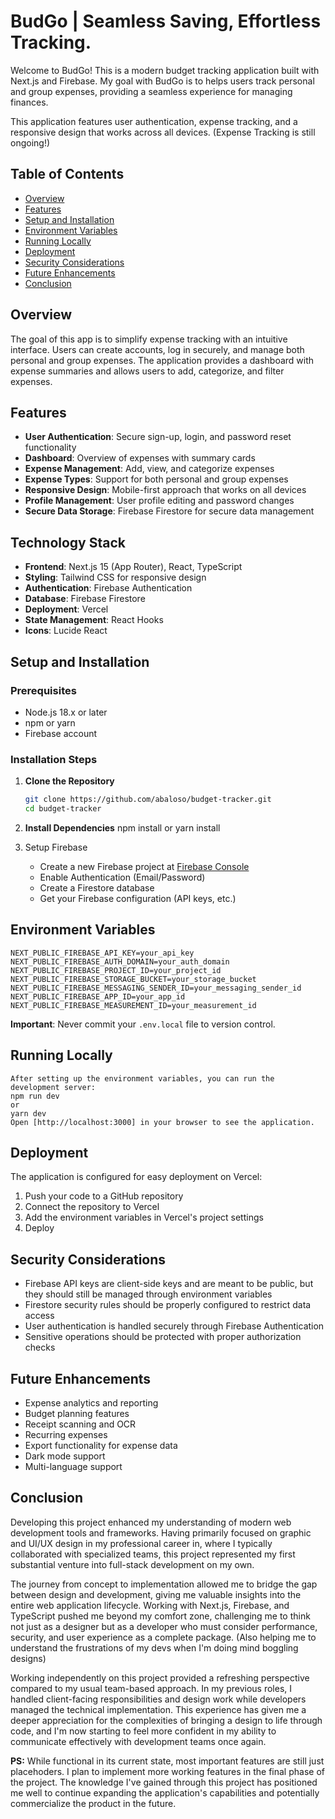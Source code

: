 # BudGo | Seamless Saving, Effortless Tracking.

Welcome to BudGo! This is a modern budget tracking application built with Next.js and Firebase. My goal with BudGo is to helps users track personal and group expenses, providing a seamless experience for managing finances. 

This application features user authentication, expense tracking, and a responsive design that works across all devices. (Expense Tracking is still ongoing!)

## Table of Contents

- [Overview](#overview)
- [Features](#features)
- [Setup and Installation](#setup-and-installation)
- [Environment Variables](#environment-variables)
- [Running Locally](#running-locally)
- [Deployment](#deployment)
- [Security Considerations](#security-considerations)
- [Future Enhancements](#future-enhancements)
- [Conclusion](#conclusion)

## Overview

The goal of this app is to simplify expense tracking with an intuitive interface. Users can create accounts, log in securely, and manage both personal and group expenses. The application provides a dashboard with expense summaries and allows users to add, categorize, and filter expenses.

## Features

- **User Authentication**: Secure sign-up, login, and password reset functionality
- **Dashboard**: Overview of expenses with summary cards
- **Expense Management**: Add, view, and categorize expenses
- **Expense Types**: Support for both personal and group expenses
- **Responsive Design**: Mobile-first approach that works on all devices
- **Profile Management**: User profile editing and password changes
- **Secure Data Storage**: Firebase Firestore for secure data management

## Technology Stack

- **Frontend**: Next.js 15 (App Router), React, TypeScript
- **Styling**: Tailwind CSS for responsive design
- **Authentication**: Firebase Authentication
- **Database**: Firebase Firestore
- **Deployment**: Vercel
- **State Management**: React Hooks
- **Icons**: Lucide React

## Setup and Installation

### Prerequisites

- Node.js 18.x or later
- npm or yarn
- Firebase account

### Installation Steps

1. **Clone the Repository**
   ```bash
   git clone https://github.com/abaloso/budget-tracker.git
   cd budget-tracker

2. **Install Dependencies**
    npm install
    or
    yarn install

3. Setup Firebase
    - Create a new Firebase project at [Firebase Console](https://console.firebase.google.com/)
    - Enable Authentication (Email/Password)
    - Create a Firestore database
    - Get your Firebase configuration (API keys, etc.)

## Environment Variables
    NEXT_PUBLIC_FIREBASE_API_KEY=your_api_key
    NEXT_PUBLIC_FIREBASE_AUTH_DOMAIN=your_auth_domain
    NEXT_PUBLIC_FIREBASE_PROJECT_ID=your_project_id
    NEXT_PUBLIC_FIREBASE_STORAGE_BUCKET=your_storage_bucket
    NEXT_PUBLIC_FIREBASE_MESSAGING_SENDER_ID=your_messaging_sender_id
    NEXT_PUBLIC_FIREBASE_APP_ID=your_app_id
    NEXT_PUBLIC_FIREBASE_MEASUREMENT_ID=your_measurement_id
**Important**: Never commit your `.env.local` file to version control.

## Running Locally
    After setting up the environment variables, you can run the development server:
    npm run dev
    or
    yarn dev
    Open [http://localhost:3000] in your browser to see the application.

## Deployment
The application is configured for easy deployment on Vercel:
1. Push your code to a GitHub repository
2. Connect the repository to Vercel
3. Add the environment variables in Vercel's project settings
4. Deploy

## Security Considerations
- Firebase API keys are client-side keys and are meant to be public, but they should still be managed through environment variables
- Firestore security rules should be properly configured to restrict data access
- User authentication is handled securely through Firebase Authentication
- Sensitive operations should be protected with proper authorization checks

## Future Enhancements
- Expense analytics and reporting
- Budget planning features
- Receipt scanning and OCR
- Recurring expenses
- Export functionality for expense data
- Dark mode support
- Multi-language support

## Conclusion
Developing this project enhanced my understanding of modern web development tools and frameworks. Having primarily focused on graphic and UI/UX design in my professional career in, where I typically collaborated with specialized teams, this project represented my first substantial venture into full-stack development on my own.

The journey from concept to implementation allowed me to bridge the gap between design and development, giving me valuable insights into the entire web application lifecycle. Working with Next.js, Firebase, and TypeScript pushed me beyond my comfort zone, challenging me to think not just as a designer but as a developer who must consider performance, security, and user experience as a complete package. (Also helping me to understand the frustrations of my devs when I'm doing mind boggling designs)

Working independently on this project provided a refreshing perspective compared to my usual team-based approach. In my previous roles, I handled client-facing responsibilities and design work while developers managed the technical implementation. This experience has given me a deeper appreciation for the complexities of bringing a design to life through code, and I'm now starting to feel more confident in my ability to communicate effectively with development teams once again.

**PS:**
While functional in its current state, most important features are still just placehoders. I plan to implement more working features in the final phase of the project. The knowledge I've gained through this project has positioned me well to continue expanding the application's capabilities and potentially commercialize the product in the future.